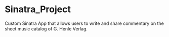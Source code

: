 # Sinatra_Project
Custom Sinatra App that allows users to write and share commentary on the sheet music catalog of G. Henle Verlag.
